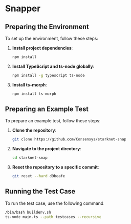 # Snapper

## Preparing the Environment

To set up the environment, follow these steps:

1. **Install project dependencies**:

   ```bash
   npm install
   ```

2. **Install TypeScript and ts-node globally**:

   ```bash
   npm install -g typescript ts-node
   ```

3. **Install ts-morph**:

   ```bash
   npm install ts-morph
   ```

## Preparing an Example Test

To prepare an example test, follow these steps:

1. **Clone the repository**:

   ```bash
   git clone https://github.com/Consensys/starknet-snap
   ```

2. **Navigate to the project directory**:

   ```bash
   cd starknet-snap
   ```

3. **Reset the repository to a specific commit**:

   ```bash
   git reset --hard d9beafe
   ```

## Running the Test Case

To run the test case, use the following command:

```bash
/bin/bash buildenv.sh
ts-node main.ts --path testcases --recursive
```
